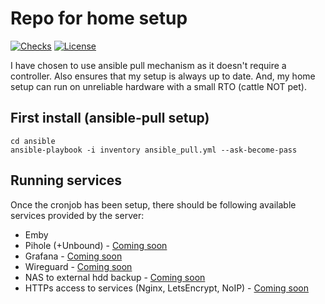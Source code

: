 # Repo for home setup

[![Checks](https://github.com/ahmedsajid/home-setup/workflows/checks/badge.svg)](https://github.com/ahmedsajid/home-setup/actions?query=workflow%3A%22checks%22)
[![License](https://img.shields.io/github/license/ahmedsajid/home-setup)](LICENSE)


I have chosen to use ansible pull mechanism as it doesn't require a controller.
Also ensures that my setup is always up to date.
And, my home setup can run on unreliable hardware with a small RTO (cattle NOT pet).

## First install (ansible-pull setup)
```
cd ansible
ansible-playbook -i inventory ansible_pull.yml --ask-become-pass
```

## Running services

Once the cronjob has been setup, there should be following available services provided by the server:
- Emby
- Pihole (+Unbound) - [Coming soon](https://github.com/ahmedsajid/home-setup/issues/28)
- Grafana - [Coming soon](https://github.com/ahmedsajid/home-setup/issues/30)
- Wireguard - [Coming soon](https://github.com/ahmedsajid/home-setup/issues/29)
- NAS to external hdd backup - [Coming soon](https://github.com/ahmedsajid/home-setup/issues/32)
- HTTPs access to services (Nginx, LetsEncrypt, NoIP) - [Coming soon](https://github.com/ahmedsajid/home-setup/issues/33)
